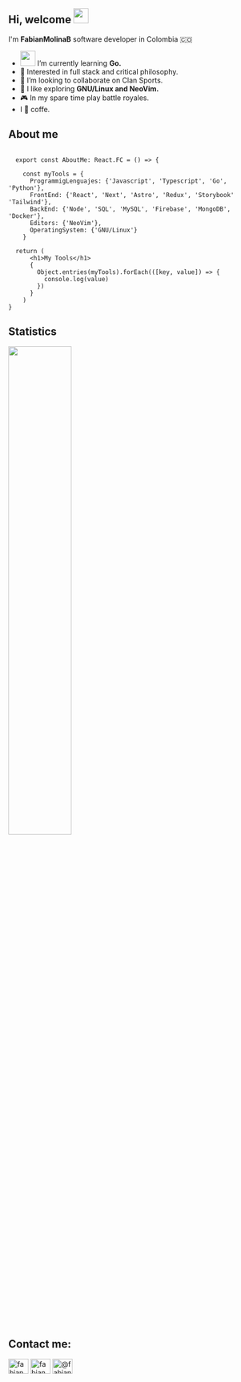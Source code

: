 <h2>Hi, welcome <img src="https://emojis.slackmojis.com/emojis/images/1588315024/8823/hyperkitty.gif?1588315024" width="30" /></h2>
<!--
<img src="./images/gopher.jpg" width="200" align="right">
-->
<p align="left" > I'm <b>FabianMolinaB</b> software developer in Colombia 🇨🇴
  
- <img src="https://media.giphy.com/media/9PwWklO9tSELtIhBka/giphy.gif" width="30"> I’m currently learning <b>Go.</b>
- 🧐 Interested in full stack and critical philosophy.
- 👏 I’m looking to collaborate on Clan Sports.
- 🥺 I like exploring <b>GNU/Linux and NeoVim.</b>
- 🎮 In my spare time play battle royales.
- I 🤎 coffe.

<h2>About me </h2>

```tsx
  
  export const AboutMe: React.FC = () => {
  
    const myTools = {
      ProgrammigLenguajes: {'Javascript', 'Typescript', 'Go', 'Python'},
      FrontEnd: {'React', 'Next', 'Astro', 'Redux', 'Storybook' 'Tailwind'},
      BackEnd: {'Node', 'SQL', 'MySQL', 'Firebase', 'MongoDB', 'Docker'},
      Editors: {'NeoVim'},
      OperatingSystem: {'GNU/Linux'}
    }
  
  return (
      <h1>My Tools</h1>
      {
        Object.entries(myTools).forEach(([key, value]) => {
          console.log(value)
        })
      }
    )
}
```
  
<h2> Statistics</h2>
<p>
  <img height="50%" width="auto" src ="https://github-readme-stats.vercel.app/api/top-langs/?username=fabianmolinab&layout=compact&hide_border=true&theme=darcula&bg_color=00000000&langs_count=6&hide=jupyter%20notebook,tex,css,php&exclude_repo=Pacman-AI">
</p>  
<h2 align="left">Contact me: </h2>
<p align="left">
<a href="https://twitter.com/fabianmolinab" target="blank"><img align="center" src="https://raw.githubusercontent.com/rahuldkjain/github-profile-readme-generator/master/src/images/icons/Social/twitter.svg" alt="fabianmolinab" height="30" width="40" /></a>
<a href="https://linkedin.com/in/fabianmolinab" target="blank"><img align="center" src="https://raw.githubusercontent.com/rahuldkjain/github-profile-readme-generator/master/src/images/icons/Social/linked-in-alt.svg" alt="fabianmolinab" height="30" width="40" /></a>
<a href="https://medium.com/@fabianmolinab" target="blank"><img align="center" src="https://raw.githubusercontent.com/rahuldkjain/github-profile-readme-generator/master/src/images/icons/Social/medium.svg" alt="@fabianmolinab" height="30" width="40" /></a>
</p>
